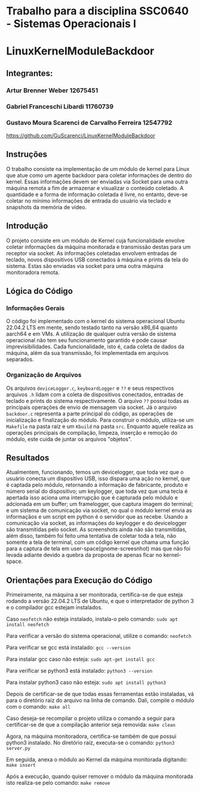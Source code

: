 # Trabalho para a disciplina SSC0640 - Sistemas Operacionais I 
# LinuxKernelModuleBackdoor
## Integrantes:
### Artur Brenner Weber 12675451
### Gabriel Franceschi Libardi 11760739
### Gustavo Moura Scarenci de Carvalho Ferreira 12547792
https://github.com/GuScarenci/LinuxKernelModuleBackdoor



## Instruções 
O trabalho consiste na implementação de um módulo de kernel para Linux que atue como um agente backdoor para coletar informações de dentro do kernel. Essas informações devem ser enviadas via Socket para uma outra máquina remota a fim de armazenar e visualizar o conteúdo coletado. A quantidade e a forma de informação coletada é livre, no entanto, deve-se coletar no mínimo informações de entrada do usuário via teclado e snapshots da memória de vídeo. 

## Introdução 
O projeto consiste em um módulo de Kernel cuja funcionalidade envolve coletar informações da máquina monitorada e transmissão destas para um receptor via socket. As informações coletadas envolvem entradas de teclado, novos dispositivos USB conectados à máquina e prints da tela do sistema. Estas são enviadas via socket para uma outra máquina monitoradora remota.

## Lógica do Código 
### Informações Gerais 
O código foi implementado com o kernel do sistema operacional Ubuntu 22.04.2 LTS em mente, sendo testado tanto na versão x86_64 quanto aarch64 e em VMs. A utilização de qualquer outra versão de sistema operacional não tem seu funcionamento garantido e pode causar imprevisibilidades. Cada funcionalidade, isto é, cada coleta de dados da máquina, além da sua transmissão, foi implementada em arquivos separados. 

### Organização de Arquivos
Os arquivos `deviceLogger.c`,  `keyboardLogger` e `??` e seus respectivos arquivos `.h` lidam com a coleta de dispositivos conectados, entradas de teclado e prints do sistema respectivamente. O arquivo `??` possui todas as principais operações de envio de mensagem via socket. Já o arquivo `backdoor.c` representa a parte principal do código, as operações de inicialização e finalização do módulo. Para construir o módulo, utiliza-se um `Makefile` na pasta raíz e um `Kbuild` na pasta `src`. Enquanto aquele realiza as operações principais de compilação, limpeza, inserção e remoção do módulo, este cuida de juntar os arquivos "objetos".

## Resultados 
Atualmentem, funcionando, temos um devicelogger, que toda vez que o usuário conecta um dispositivo USB, isso dispara uma ação no kernel, que é captada pelo módulo, retornando a informação de fabricante, produto e número serial do dispositivo; um keylogger, que toda vez que uma tecla é apertada isso aciona uma interrupção que é capturada pelo módulo e adcionada em um buffer; um framelogger, que captura imagem do terminal; e um sistema de comunicação via socket, no qual o módulo kernel envia as informaçãos e um script em python é o servidor que as recebe.
Usando a comunicação via socket, as informações do keylogger e do devicelogger são transmitidas pelo socket. As screenshots ainda não são transmitidas, além disso, também foi feito uma tentativa de coletar toda a tela, não somente a tela de terminal, com um código kernel que chama uma função para a captura de tela em user-space(gnome-screesnhot) mas que não foi levada adiante devido a quebra da proposta de apenas ficar no kernel-space.

## Orientações para Execução do Código
Primeiramente, na máquina a ser monitorada, certifica-se de que esteja rodando a versão 22.04.2 LTS de Ubuntu, e que o interpretador de python 3 e o compilador gcc estejam instalados.

Caso `neofetch` não esteja instalado, instala-o pelo comando:
`sudo apt install neofetch`

Para verificar a versão do sistema operacional, utilize o comando:
`neofetch`

Para verificar se gcc está instalado:
`gcc --version`

Para instalar gcc caso não esteja:
`sudo apt-get install gcc`

Para verificar se python3 está instalado:
`python3 --version`

Para instalar python3 caso não esteja:
`sudo apt install python3`

Depois de certificar-se de que todas essas ferramentas estão instaladas, vá para o diretório raíz do arquivo na linha de comando. Dali, compile o módulo com o comando:
`make all`

Caso deseja-se recompilar o projeto utiliza o comando a seguir para certificar-se de que a compilação anterior seja removida:
`make clean`

Agora, na máquina monitoradora, certifica-se também de que possui python3 instalado. No diretório raíz, executa-se o comando:
`python3 server.py`

Em seguida, anexa o módulo ao Kernel da máquina monitorada digitando:
`make insert`

Após a execução, quando quiser remover o módulo da máquina monitorada isto realiza-se pelo comando:
`make remove`
